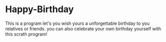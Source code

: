 # Happy-Birthday
This is a program let's you wish  yours a unforgettable birthday to you relatives or friends. you can also celebrate your own birthday yourself with this scrath program!
